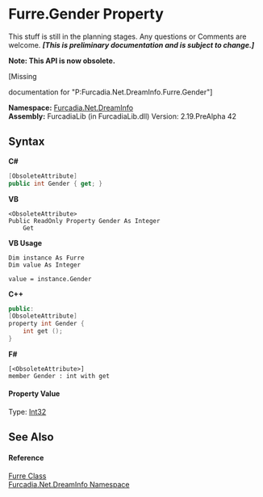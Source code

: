 # Furre.Gender Property 
This stuff is still in the planning stages. Any questions or Comments are welcome. _**\[This is preliminary documentation and is subject to change.\]**_

**Note: This API is now obsolete.**

\[Missing <summary> documentation for "P:Furcadia.Net.DreamInfo.Furre.Gender"\]

**Namespace:**&nbsp;<a href="N_Furcadia_Net_DreamInfo">Furcadia.Net.DreamInfo</a><br />**Assembly:**&nbsp;FurcadiaLib (in FurcadiaLib.dll) Version: 2.19.PreAlpha 42

## Syntax

**C#**<br />
``` C#
[ObsoleteAttribute]
public int Gender { get; }
```

**VB**<br />
``` VB
<ObsoleteAttribute>
Public ReadOnly Property Gender As Integer
	Get
```

**VB Usage**<br />
``` VB Usage
Dim instance As Furre
Dim value As Integer

value = instance.Gender

```

**C++**<br />
``` C++
public:
[ObsoleteAttribute]
property int Gender {
	int get ();
}
```

**F#**<br />
``` F#
[<ObsoleteAttribute>]
member Gender : int with get

```


#### Property Value
Type: <a href="http://msdn2.microsoft.com/en-us/library/td2s409d" target="_blank">Int32</a>

## See Also


#### Reference
<a href="T_Furcadia_Net_DreamInfo_Furre">Furre Class</a><br /><a href="N_Furcadia_Net_DreamInfo">Furcadia.Net.DreamInfo Namespace</a><br />